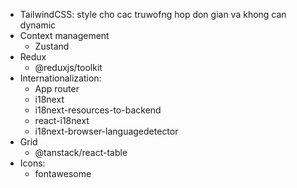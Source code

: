 - TailwindCSS: style cho cac truwofng hop don gian va khong can dynamic
- Context management
  - Zustand 
- Redux
  - @reduxjs/toolkit
- Internationalization: 
  - App router
  - i18next
  - i18next-resources-to-backend
  - react-i18next
  - i18next-browser-languagedetector
- Grid 
  - @tanstack/react-table 
- Icons:
  - fontawesome